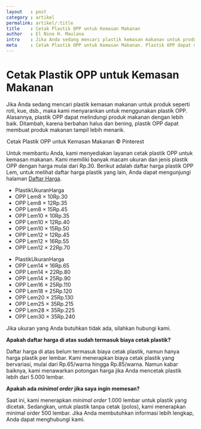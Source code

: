 ```yaml
---
layout   : post
category : artikel
permalink: artikel/:title
title    : Cetak Plastik OPP untuk Kemasan Makanan
author   : El Nino H. Maulana
intro    : Jika Anda sedang mencari plastik kemasan makanan untuk produk seperti roti, maka kami menyarankan untuk menggunakan plastik OPP. Alasannya, plastik OPP dapat melindungi produk makanan dengan lebih baik.
meta     : Cetak Plastik OPP untuk Kemasan Makanan. Plastik OPP dapat melindungi produk makanan dengan lebih baik dan membuatnya tampil lebih menarik.
---
```


# Cetak Plastik OPP untuk Kemasan Makanan

Jika Anda sedang mencari plastik kemasan makanan untuk produk seperti roti, kue, dsb., maka kami menyarankan untuk menggunakan plastik OPP. Alasannya, plastik OPP dapat melindungi produk makanan dengan lebih baik. Ditambah, karena berbahan halus dan bening, plastik OPP dapat membuat produk makanan tampil lebih menarik.

<img src="data:image/png;base64,R0lGODlhAQABAAD/ACwAAAAAAQABAAACADs=" data-src="https://cdn-images-1.medium.com/max/800/1*w-yUVZnSMXV5hsRiXdvzwg.jpeg" alt="Cetak Plastik OPP untuk Kemasan Makanan" title="Cetak Plastik OPP untuk Kemasan Makanan"><span class="img-caption">Cetak Plastik OPP untuk Kemasan Makanan &copy; Pinterest</span>

Untuk membantu Anda, kami menyediakan layanan cetak plastik OPP untuk kemasan makanan. Kami memiliki banyak macam ukuran dan jenis plastik OPP dengan harga mulai dari Rp.30. Berikut adalah daftar harga plastik OPP Lem, untuk melihat daftar harga plastik yang lain, Anda dapat mengunjungi halaman <a href="http://kursif.com/daftar-harga/" title="Daftar Harga Plastik">Daftar Harga</a>.

<div class="site-sec__main-service-item page-aside no-whitespace">
    <ul class="site-service__price page-nolist">
        <li class="site-price__item site-price__head page-column">
            <span class="site-item__type">Plastik</span><span class="site-item__size">Ukuran<sup></sup></span><span class="site-item__price">Harga</span>
        </li>
        <li class="site-price__item page-column">
            <span class="site-item__type">OPP Lem</span><span class="site-item__size">8 &times; 10</span><span class="site-item__price">Rp.30</span>
        </li>
        <li class="site-price__item page-column">
            <span class="site-item__type">OPP Lem</span><span class="site-item__size">8 &times; 12</span><span class="site-item__price">Rp.35</span>
        </li>
        <li class="site-price__item page-column">
            <span class="site-item__type">OPP Lem</span><span class="site-item__size">8 &times; 15</span><span class="site-item__price">Rp.45</span>
        </li>
        <li class="site-price__item page-column">
            <span class="site-item__type">OPP Lem</span><span class="site-item__size">10 &times; 10</span><span class="site-item__price">Rp.35</span>
        </li>
        <li class="site-price__item page-column">
            <span class="site-item__type">OPP Lem</span><span class="site-item__size">10 &times; 12</span><span class="site-item__price">Rp.40</span>
        </li>
        <li class="site-price__item page-column">
            <span class="site-item__type">OPP Lem</span><span class="site-item__size">10 &times; 15</span><span class="site-item__price">Rp.50</span>
        </li>
        <li class="site-price__item page-column">
            <span class="site-item__type">OPP Lem</span><span class="site-item__size">12 &times; 12</span><span class="site-item__price">Rp.45</span>
        </li>
        <li class="site-price__item page-column">
            <span class="site-item__type">OPP Lem</span><span class="site-item__size">12 &times; 16</span><span class="site-item__price">Rp.55</span>
        </li>
        <li class="site-price__item page-column">
            <span class="site-item__type">OPP Lem</span><span class="site-item__size">12 &times; 22</span><span class="site-item__price">Rp.70</span>
        </li>
    </ul>
</div>
<div class="site-sec__main-service-item page-aside">
    <ul class="site-service__price page-nolist">
        <li class="site-price__item site-price__head page-column">
            <span class="site-item__type">Plastik</span><span class="site-item__size">Ukuran<sup></sup></span><span class="site-item__price">Harga</span>
        </li>
        <li class="site-price__item page-column">
            <span class="site-item__type">OPP Lem</span><span class="site-item__size">14 &times; 16</span><span class="site-item__price">Rp.65</span>
        </li>
        <li class="site-price__item page-column">
            <span class="site-item__type">OPP Lem</span><span class="site-item__size">14 &times; 22</span><span class="site-item__price">Rp.80</span>
        </li>
        <li class="site-price__item page-column">
            <span class="site-item__type">OPP Lem</span><span class="site-item__size">14 &times; 25</span><span class="site-item__price">Rp.90</span>
        </li>
        <li class="site-price__item page-column">
            <span class="site-item__type">OPP Lem</span><span class="site-item__size">16 &times; 25</span><span class="site-item__price">Rp.110</span>
        </li>
        <li class="site-price__item page-column">
            <span class="site-item__type">OPP Lem</span><span class="site-item__size">18 &times; 25</span><span class="site-item__price">Rp.120</span>
        </li>
        <li class="site-price__item page-column">
            <span class="site-item__type">OPP Lem</span><span class="site-item__size">20 &times; 25</span><span class="site-item__price">Rp.130</span>
        </li>
        <li class="site-price__item page-column">
            <span class="site-item__type">OPP Lem</span><span class="site-item__size">25 &times; 35</span><span class="site-item__price">Rp.215</span>
        </li>
        <li class="site-price__item page-column">
            <span class="site-item__type">OPP Lem</span><span class="site-item__size">28 &times; 35</span><span class="site-item__price">Rp.225</span>
        </li>
        <li class="site-price__item page-column">
            <span class="site-item__type">OPP Lem</span><span class="site-item__size">30 &times; 35</span><span class="site-item__price">Rp.240</span>
        </li>
    </ul>
</div>

<p class="shame-clear">Jika ukuran yang Anda butuhkan tidak ada, silahkan hubungi kami.</p>

**Apakah daftar harga di atas sudah termasuk biaya cetak plastik?**

Daftar harga di atas belum termasuk biaya cetak plastik, namun hanya harga plastik per lembar. Kami menerapkan biaya cetak plastik yang bervariasi, mulai dari Rp.65/warna hingga Rp.85/warna. Namun kabar baiknya, kami menawarkan potongan harga jika Anda mencetak plastik lebih dari 5.000 lembar.

**Apakah ada *minimal order* jika saya ingin memesan?**

Saat ini, kami menerapkan *minimal order* 1.000 lembar untuk plastik yang dicetak. Sedangkan, untuk plastik tanpa cetak (polos), kami menerapkan minimal order 500 lembar. Jika Anda membutuhkan informasi lebih lengkap, Anda dapat menghubungi kami.
